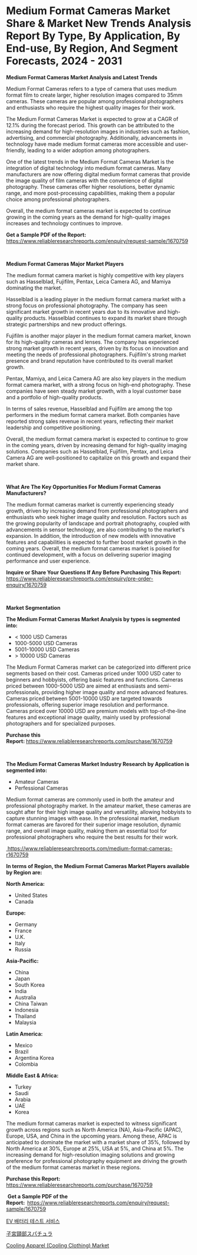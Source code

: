<p><h1>Medium Format Cameras Market Share & Market New Trends Analysis Report By Type, By Application, By End-use, By Region, And Segment Forecasts, 2024 - 2031</h1></p><p><strong>Medium Format Cameras Market Analysis and Latest Trends</strong></p>
<p><p>Medium Format Cameras refers to a type of camera that uses medium format film to create larger, higher resolution images compared to 35mm cameras. These cameras are popular among professional photographers and enthusiasts who require the highest quality images for their work. </p><p>The Medium Format Cameras Market is expected to grow at a CAGR of 12.1% during the forecast period. This growth can be attributed to the increasing demand for high-resolution images in industries such as fashion, advertising, and commercial photography. Additionally, advancements in technology have made medium format cameras more accessible and user-friendly, leading to a wider adoption among photographers.</p><p>One of the latest trends in the Medium Format Cameras Market is the integration of digital technology into medium format cameras. Many manufacturers are now offering digital medium format cameras that provide the image quality of film cameras with the convenience of digital photography. These cameras offer higher resolutions, better dynamic range, and more post-processing capabilities, making them a popular choice among professional photographers.</p><p>Overall, the medium format cameras market is expected to continue growing in the coming years as the demand for high-quality images increases and technology continues to improve.</p></p>
<p><strong>Get a Sample PDF of the Report:&nbsp;</strong> <a href="https://www.reliableresearchreports.com/enquiry/request-sample/1670759">https://www.reliableresearchreports.com/enquiry/request-sample/1670759</a></p>
<p>&nbsp;</p>
<p><strong>Medium Format Cameras Major Market Players</strong></p>
<p><p>The medium format camera market is highly competitive with key players such as Hasselblad, Fujifilm, Pentax, Leica Camera AG, and Mamiya dominating the market.</p><p>Hasselblad is a leading player in the medium format camera market with a strong focus on professional photography. The company has seen significant market growth in recent years due to its innovative and high-quality products. Hasselblad continues to expand its market share through strategic partnerships and new product offerings.</p><p>Fujifilm is another major player in the medium format camera market, known for its high-quality cameras and lenses. The company has experienced strong market growth in recent years, driven by its focus on innovation and meeting the needs of professional photographers. Fujifilm's strong market presence and brand reputation have contributed to its overall market growth.</p><p>Pentax, Mamiya, and Leica Camera AG are also key players in the medium format camera market, with a strong focus on high-end photography. These companies have seen steady market growth, with a loyal customer base and a portfolio of high-quality products.</p><p>In terms of sales revenue, Hasselblad and Fujifilm are among the top performers in the medium format camera market. Both companies have reported strong sales revenue in recent years, reflecting their market leadership and competitive positioning.</p><p>Overall, the medium format camera market is expected to continue to grow in the coming years, driven by increasing demand for high-quality imaging solutions. Companies such as Hasselblad, Fujifilm, Pentax, and Leica Camera AG are well-positioned to capitalize on this growth and expand their market share.</p></p>
<p>&nbsp;</p>
<p><strong>What Are The Key Opportunities For Medium Format Cameras Manufacturers?</strong></p>
<p><p>The medium format cameras market is currently experiencing steady growth, driven by increasing demand from professional photographers and enthusiasts who seek higher image quality and resolution. Factors such as the growing popularity of landscape and portrait photography, coupled with advancements in sensor technology, are also contributing to the market's expansion. In addition, the introduction of new models with innovative features and capabilities is expected to further boost market growth in the coming years. Overall, the medium format cameras market is poised for continued development, with a focus on delivering superior imaging performance and user experience.</p></p>
<p><strong>Inquire or Share Your Questions If Any Before Purchasing This Report:</strong> <a href="https://www.reliableresearchreports.com/enquiry/pre-order-enquiry/1670759">https://www.reliableresearchreports.com/enquiry/pre-order-enquiry/1670759</a></p>
<p>&nbsp;</p>
<p><strong>Market Segmentation</strong></p>
<p><strong>The Medium Format Cameras Market Analysis by types is segmented into:</strong></p>
<p><ul><li>< 1000 USD Cameras</li><li>1000-5000 USD Cameras</li><li>5001-10000 USD Cameras</li><li>> 10000 USD Cameras</li></ul></p>
<p><p>The Medium Format Cameras market can be categorized into different price segments based on their cost. Cameras priced under 1000 USD cater to beginners and hobbyists, offering basic features and functions. Cameras priced between 1000-5000 USD are aimed at enthusiasts and semi-professionals, providing higher image quality and more advanced features. Cameras priced between 5001-10000 USD are targeted towards professionals, offering superior image resolution and performance. Cameras priced over 10000 USD are premium models with top-of-the-line features and exceptional image quality, mainly used by professional photographers and for specialized purposes.</p></p>
<p><strong>Purchase this Report:&nbsp;</strong><a href="https://www.reliableresearchreports.com/purchase/1670759">https://www.reliableresearchreports.com/purchase/1670759</a></p>
<p>&nbsp;</p>
<p><strong>The Medium Format Cameras Market Industry Research by Application is segmented into:</strong></p>
<p><ul><li>Amateur Cameras</li><li>Perfessional Cameras</li></ul></p>
<p><p>Medium format cameras are commonly used in both the amateur and professional photography market. In the amateur market, these cameras are sought after for their high image quality and versatility, allowing hobbyists to capture stunning images with ease. In the professional market, medium format cameras are favored for their superior image resolution, dynamic range, and overall image quality, making them an essential tool for professional photographers who require the best results for their work.</p></p>
<p><a href="https://www.reliableresearchreports.com/medium-format-cameras-r1670759">&nbsp;https://www.reliableresearchreports.com/medium-format-cameras-r1670759</a></p>
<p><strong>In terms of Region, the Medium Format Cameras Market Players available by Region are:</strong></p>
<p>
    <p> <strong> North America: </strong>
        <ul>
            <li>United States</li>
            <li>Canada</li>
        </ul>
        </p> 
    <p> <strong> Europe: </strong>
        <ul>
            <li>Germany</li>
            <li>France</li>
            <li>U.K.</li>
            <li>Italy</li>
            <li>Russia</li>
        </ul>
        </p> 
    <p> <strong> Asia-Pacific: </strong>
        <ul>
            <li>China</li>
            <li>Japan</li>
            <li>South Korea</li>
            <li>India</li>
            <li>Australia</li>
            <li>China Taiwan</li>
            <li>Indonesia</li>
            <li>Thailand</li>
            <li>Malaysia</li>
        </ul>
        </p> 
    <p> <strong> Latin America: </strong>
        <ul>
            <li>Mexico</li>
            <li>Brazil</li>
            <li>Argentina Korea</li>
            <li>Colombia</li>
        </ul>
        </p> 
    <p> <strong> Middle East & Africa: </strong>
        <ul>
            <li>Turkey</li>
            <li>Saudi</li>
            <li>Arabia</li>
            <li>UAE</li>
            <li>Korea</li>
        </ul>
    </p>
    </p>
<p><p>The medium format cameras market is expected to witness significant growth across regions such as North America (NA), Asia-Pacific (APAC), Europe, USA, and China in the upcoming years. Among these, APAC is anticipated to dominate the market with a market share of 35%, followed by North America at 30%, Europe at 25%, USA at 5%, and China at 5%. The increasing demand for high-resolution imaging solutions and growing preference for professional photography equipment are driving the growth of the medium format cameras market in these regions.</p></p>
<p><strong>Purchase this Report: </strong><a href="https://www.reliableresearchreports.com/purchase/1670759">https://www.reliableresearchreports.com/purchase/1670759</a></p>
<p>&nbsp;<strong>Get a Sample PDF of the Report:&nbsp;&nbsp;</strong><a href="https://www.reliableresearchreports.com/enquiry/request-sample/1670759">https://www.reliableresearchreports.com/enquiry/request-sample/1670759</a></p>
<p><strong></strong></p>
<p><p><a href="https://medium.com/@achimcoteanu1/%EC%A0%84%EA%B8%B0-%EC%9E%90%EB%8F%99%EC%B0%A8-%EB%B0%B0%ED%84%B0%EB%A6%AC-%ED%85%8C%EC%8A%A4%ED%8A%B8-%EC%84%9C%EB%B9%84%EC%8A%A4-%EC%8B%9C%EC%9E%A5-2024%EB%85%84%EB%B6%80%ED%84%B0-2031%EB%85%84%EA%B9%8C%EC%A7%80%EC%9D%98-%EC%82%B0%EC%97%85-%ED%8A%B8%EB%A0%8C%EB%93%9C%EC%99%80-%EC%98%88%EC%B8%A1-08e02c8bdbbb">EV 배터리 테스트 서비스</a></p><p><a href="https://github.com/SimeonBode1/Market-Research-Report-List-1/blob/main/2418665144557.md">子宮頸部スパチュラ</a></p><p><a href="https://github.com/RickHolmes3/Market-Research-Report-List-5/blob/main/cooling-apparel-cooling-clothing-market.md">Cooling Apparel (Cooling Clothing) Market</a></p></p>